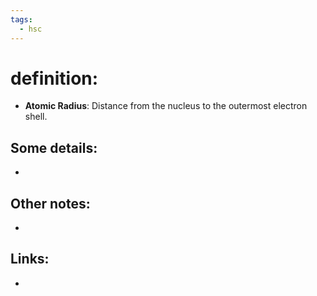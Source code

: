 ```yaml
---
tags:
  - hsc
---
```

# definition:
- **Atomic Radius**: Distance from the nucleus to the outermost electron shell.
## Some details:
- 
## Other notes:
- 
## Links:
- 